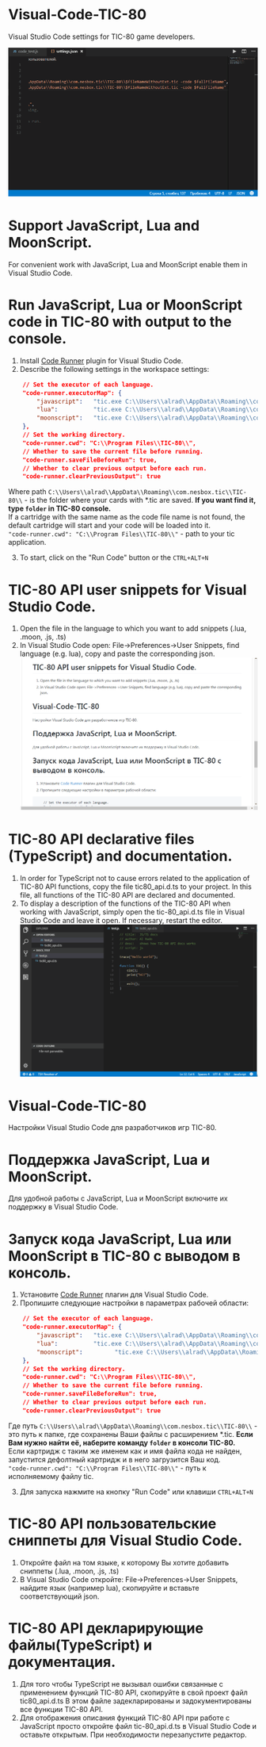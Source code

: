 # Visual-Code-TIC-80
Visual Studio Code settings for TIC-80 game developers.

![](resources/run_code_in_tic-80.gif)

Support JavaScript, Lua and MoonScript.
=======================================  
For convenient work with JavaScript, Lua and MoonScript enable them in Visual Studio Code.

Run JavaScript, Lua or MoonScript code in TIC-80 with output to the console.
============================================================================ 
1. Install [Code Runner](https://marketplace.visualstudio.com/items?itemName=formulahendry.code-runner) plugin for Visual Studio Code.
2. Describe the following settings in the workspace settings:
```json
    // Set the executor of each language.
    "code-runner.executorMap": {
        "javascript":   "tic.exe C:\\Users\\alrad\\AppData\\Roaming\\com.nesbox.tic\\TIC-80\\$fileNameWithoutExt.tic -code $fullFileName",
        "lua":          "tic.exe C:\\Users\\alrad\\AppData\\Roaming\\com.nesbox.tic\\TIC-80\\$fileNameWithoutExt.tic -code $fullFileName",      
        "moonscript":   "tic.exe C:\\Users\\alrad\\AppData\\Roaming\\com.nesbox.tic\\TIC-80\\$fileNameWithoutExt.tic -code $fullFileName"      
    },
    // Set the working directory.
    "code-runner.cwd": "C:\\Program Files\\TIC-80\\",
    // Whether to save the current file before running.
    "code-runner.saveFileBeforeRun": true,
    // Whether to clear previous output before each run.
    "code-runner.clearPreviousOutput": true
```
Where path `C:\\Users\\alrad\\AppData\\Roaming\\com.nesbox.tic\\TIC-80\\` - is the folder where your cards with *.tic are saved. **If you want find it, type `folder` in TIC-80 console.**  
If a cartridge with the same name as the code file name is not found, the default cartridge will start and your code will be loaded into it.  
`"code-runner.cwd": "C:\\Program Files\\TIC-80\\"` - path to your tic application.  

3. To start, click on the "Run Code" button or the `CTRL+ALT+N`

TIC-80 API user snippets for Visual Studio Code.
================================================
1. Open the file in the language to which you want to add snippets (.lua, .moon, .js, .ts)
2. In Visual Studio Code open: File->Preferences->User Snippets, find language (e.g. lua), copy and paste the corresponding json.
![](resources/snipets.gif)

TIC-80 API declarative files (TypeScript) and documentation.
============================================================
1. In order for TypeScript not to cause errors related to the application of TIC-80 API functions, copy the file tic80_api.d.ts to your project.
In this file, all functions of the TIC-80 API are declared and documented.
2. To display a description of the functions of the TIC-80 API when working with JavaScript, simply open the tic-80_api.d.ts file in Visual Studio Code and leave it open. If necessary, restart the editor.
![](resources/docs.gif)


# Visual-Code-TIC-80
Настройки Visual Studio Code для разработчиков игр TIC-80.

Поддержка JavaScript, Lua и MoonScript.
=======================================  
Для удобной работы с JavaScript, Lua и MoonScript включите их поддержку в Visual Studio Code.

Запуск кода JavaScript, Lua или MoonScript в TIC-80 с выводом в консоль.
======================================================================== 
1. Установите [Code Runner](https://marketplace.visualstudio.com/items?itemName=formulahendry.code-runner) плагин для Visual Studio Code.
2. Пропишите следующие настройки в параметрах рабочей области:
```json
    // Set the executor of each language.
    "code-runner.executorMap": {
        "javascript":   "tic.exe C:\\Users\\alrad\\AppData\\Roaming\\com.nesbox.tic\\TIC-80\\$fileNameWithoutExt.tic -code $fullFileName",
        "lua":          "tic.exe C:\\Users\\alrad\\AppData\\Roaming\\com.nesbox.tic\\TIC-80\\$fileNameWithoutExt.tic -code $fullFileName",      
        "moonscript":         "tic.exe C:\\Users\\alrad\\AppData\\Roaming\\com.nesbox.tic\\TIC-80\\$fileNameWithoutExt.tic -code $fullFileName"     
    },
    // Set the working directory.
    "code-runner.cwd": "C:\\Program Files\\TIC-80\\",
    // Whether to save the current file before running.
    "code-runner.saveFileBeforeRun": true,
    // Whether to clear previous output before each run.
    "code-runner.clearPreviousOutput": true
```
Где путь `C:\\Users\\alrad\\AppData\\Roaming\\com.nesbox.tic\\TIC-80\\` - это путь к папке, где сохранены Ваши файлы с расширением *.tic. **Если Вам нужно найти её, наберите команду `folder` в консоли TIC-80.**  
Если картридж с таким же именем как и имя файла кода не найден, запустится дефолтный картридж и в него загрузится Ваш код.  
`"code-runner.cwd": "C:\\Program Files\\TIC-80\\"` - путь к исполняемому файлу tic.  

3. Для запуска нажмите на кнопку "Run Code" или клавиши `CTRL+ALT+N`

TIC-80 API пользовательские сниппеты для Visual Studio Code.
============================================================
1. Откройте файл на том языке, к которому Вы хотите добавить сниппеты (.lua, .moon, .js, .ts)
2. В Visual Studio Code откройте: File->Preferences->User Snippets, найдите язык (например lua), скопируйте и вставьте соответствующий json.

TIC-80 API декларирующие файлы(TypeScript) и документация.
==========================================================
1. Для того чтобы TypeScript не вызывал ошибки связанные с применением функций TIC-80 API, скопируйте в свой проект файл tic80_api.d.ts 
В этом файле задекларированы и задокументированы все функции TIC-80 API.
2. Для отображения описания функций TIC-80 API при работе с JavaScript просто откройте файл tic-80_api.d.ts в Visual Studio Code и оставьте открытым. При необходимости перезапустите редактор.